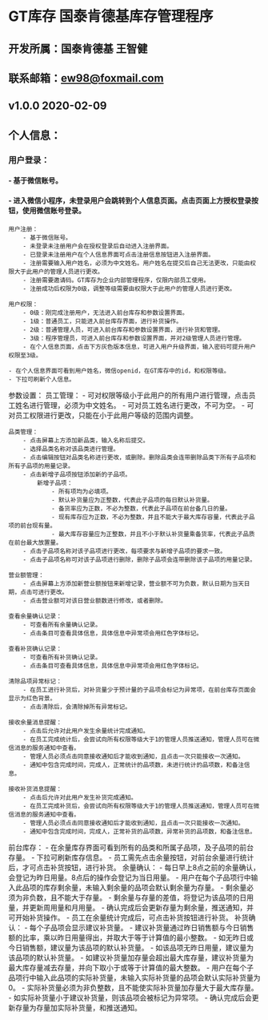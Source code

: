 # GT库存 国泰肯德基库存管理程序

## 开发所属：国泰肯德基 王智健
## 联系邮箱：ew98@foxmail.com

## v1.0.0 2020-02-09

## 个人信息：
### 用户登录：
#### - 基于微信账号。
#### - 进入微信小程序，未登录用户会跳转到个人信息页面。点击页面上方授权登录按钮，使用微信账号登录。

    用户注册：
        - 基于微信账号。
        - 未登录未注册用户会在授权登录后自动进入注册界面。
        - 已登录未注册用户在个人信息界面可点击注册信息按钮进入注册界面。
        - 注册需要输入用户姓名，必须为中文姓名。用户姓名在提交后自己无法更改，只能由权限大于此用户的管理人员进行更改。
        - 注册需要邀请码。GT库存为企业内部管理程序，仅限内部员工使用。
        - 注册成功后权限为0级，调整等级需要由权限大于此用户的管理人员进行更改。

    用户权限：
        - 0级：刚完成注册用户，无法进入前台库存和参数设置界面。
        - 1级：普通员工，只能进入前台库存界面，进行补货操作。
        - 2级：普通管理人员，可进入前台库存和参数设置界面，进行补货和管理。
        - 3级：程序管理员，可进入前台库存和参数设置界面，并对2级管理人员进行管理。
        - 在个人信息页面，点击下方灰色版本信息，可进入用户升级界面，输入密码可提升用户权限至3级。

    - 在个人信息界面可看到用户姓名，微信openid，在GT库存中的id，和权限等级。
    - 下拉可刷新个人信息。

参数设置：
    员工管理：
        - 可对权限等级小于此用户的所有用户进行管理，点击员工姓名进行管理，必须为中文姓名。
        - 可对员工姓名进行更改，不可为空。
        - 可对员工权限进行更改，只能在小于此用户等级的范围内调整。

    品类管理：
        - 点击屏幕上方添加新品类，输入名称后提交。
        - 选择品类名称对该品类进行管理。
        - 点击编辑按钮对品类名称进行更改，或删除。删除品类会连带删除品类下所有子品项和所有子品项的用量记录。
        - 点击新增子品项按钮添加新的子品项。
            新增子品项：
                - 所有项均为必填项。
                - 默认补货量应为正整数，代表此子品项的每日默认补货量。
                - 备货率应为正数，不必为整数，代表此子品项在前台备几日的量。
                - 现有库存应为正数，不必为整数，并且不能大于最大库存容量，代表此子品项的前台现有量。
                - 最大库存容量应为正整数，并且不小于默认补货量乘备货率，代表此子品质在前台最大放置量。
        - 点击子品项名称对该子品项进行更改，每项要求与新增子品项的要求一致。
        - 点击子品项名称可对该子品项进行删除，删除子品项会连带删除该子品项的用量记录。

    营业额管理：
        - 点击屏幕上方添加新营业额按钮来新增记录，营业额不可为负数，默认日期为当天日期，点击可进行更改。
        - 点击营业额可对该日营业额数进行修改，或者删除。

    查看余量确认记录：
        - 可查看所有余量确认记录。
        - 点击条目可查看具体信息，具体信息中异常项会用红色字体标记。

    查看补货确认记录：
        - 可查看所有补货确认记录。
        - 点击条目可查看具体信息，具体信息中异常项会用红色字体标记。

    清除品项异常标记：
        - 在员工进行补货后，对补货量少于预计量的子品项会标记为异常项，在前台库存页面会显示为红色背景。
        - 点击清除后，会清除掉所有异常标记。

    接收余量消息提醒：
        - 点击后允许对此用户发生余量统计完成通知。
        - 在员工完成统计后，会尝试向所有权限等级大于1的管理人员推送通知，管理人员可在微信消息的服务通知中查看。
        - 管理人员必须点击同意接收通知后才能收到通知，且点击一次只能接收一次通知。
        - 通知中包含完成时间，完成人，正常统计的品项数，未进行统计的品项数，和备注信息。

    接收补货消息提醒：
        - 点击后允许对此用户发生补货完成通知。
        - 在员工完成补货后，会尝试向所有权限等级大于1的管理人员推送通知，管理人员可在微信消息的服务通知中查看。
        - 管理人员必须点击同意接收通知后才能收到通知，且点击一次只能接收一次通知。
        - 通知中包含完成时间，完成人，正常补货的品项数，异常补货的品项数，和备注信息。

前台库存：
    - 在余量库存界面可看到所有的品类和所属子品项，及子品项的前台存量。
    - 下拉可刷新库存信息。
    - 员工需先点击余量按钮，对前台余量进行统计后，才可点击补货按钮，进行补货。
        余量确认：
            - 每日早上8点之前的余量确认，会登记为昨日用量。8点后的操作会登记为当日用量。
            - 用户在每个子品项行中输入此品项的库存剩余量，未输入剩余量的品项会默认剩余量为存量。
            - 剩余量必须为非负数，且不能大于存量。
            - 剩余量与存量的差值，将登记为该品项的日用量，并更新周用量和月用量。 
            - 确认完成后会更新存量为剩余量，推送通知，并可开始补货操作。
    - 员工在余量统计完成后，可点击补货按钮进行补货。
        补货确认：
            - 每个子品项会显示建议补货量。
            - 建议补货量通过昨日销售额与今日销售额的比率，乘以昨日用量得出，并取大于等于计算值的最小整数。
            - 如无昨日或今日销售额，建议量为该品项的默认补货量。
            - 如该品项无昨日用量，建议量为该品项的默认补货量。
            - 如建议补货量加存量会超出最大库存量，建议补货量为最大库存量减去存量，并向下取小于或等于计算值的最大整数。
            - 用户在每个子品项行中输入此品项的实际补货量，未输入实际补货量的品项会默认实际补货量为0。
            - 实际补货量必须为非负整数，且不能使实际补货量加存量大于最大库存量。
            - 如实际补货量小于建议补货量，则该品项会被标记为异常项。
            - 确认完成后会更新存量为存量加实际补货量，和推送通知。
